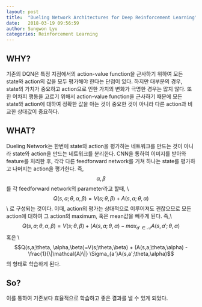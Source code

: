 ```yaml
---
layout: post
title:  "Dueling Network Architectures for Deep Reinforcement Learning"
date:   2018-03-19 09:56:59
author: Sungwon Lyu
categories: Reinforcement Learning
---
```

## WHY? 
기존의 DQN은 특정 지점에서의 action-value function을 근사하기 위하여 모든 state와 action의 값을 모두 평가해야 한다는 단점이 있다. 하지만 대부분의 경우, state의 가치가 중요하고 action으로 인한 가치의 변화가 극명한 경우는 많지 않다. 또한 어차피 행동을 고르기 위해서 action-value function을 근사하기 때문에 모든 state와 action에 대하여 정확한 값을 아는 것이 중요한 것이 아니라 다른 action과 비교한 상대값이 중요하다. 

## WHAT?
Dueling Network는 한번에 state와 action을 평가하는 네트워크를 만드는 것이 아니라 state와 action을 만드는 네트워크를 분리한다. CNN을 통하여 이미지를 받아와 feature를 처리한 후, 각각 다른 feedforward network를 거쳐 하나는 state를 평가하고 나머지는 action을 평가한다. 즉, $$\alpha, \beta$$를 각 feedforward network의 parameter라고 할때, \\
$$Q(s,a;\theta, \alpha,\beta)=V(s;\theta,\beta) + A(s,a;\theta,\alpha)$$\\
로 구성되는 것이다. 이때, action의 평가는 상대적으로 이루어져도 괜찮으므로 모든 action에 대하여 그 action의 maximum, 혹은 mean값을 빼주게 된다. 즉,\\
$$Q(s,a;\theta, \alpha,\beta)=V(s;\theta,\beta) + (A(s,a;\theta,\alpha) - max_{a'\in \mathcal{A}} A(s,a';\theta,\alpha)$$ 혹은 \\
$$Q(s,a;\theta, \alpha,\beta)=V(s;\theta,\beta) + (A(s,a;\theta,\alpha) - \frac{1}{\|\mathcal{A}\|} \Sigma_{a'}A(s,a';\theta,\alpha)$$의 형태로 학습하게 된다. 

## So?
이를 통하여 기존보다 효율적으로 학습하고 좋은 결과를 낼 수 있게 되었다. 